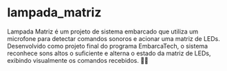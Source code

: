 # lampada_matriz
 Lampada Matriz é um projeto de sistema embarcado que utiliza um microfone para detectar comandos sonoros e acionar uma matriz de LEDs. Desenvolvido como projeto final do programa EmbarcaTech, o sistema reconhece sons altos o suficiente e alterna o estado da matriz de LEDs, exibindo visualmente os comandos recebidos. 🚀✨
